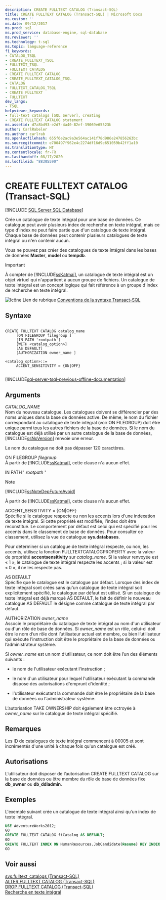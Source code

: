 ```yaml
---
description: CREATE FULLTEXT CATALOG (Transact-SQL)
title: CREATE FULLTEXT CATALOG (Transact-SQL) | Microsoft Docs
ms.custom: ''
ms.date: 09/12/2017
ms.prod: sql
ms.prod_service: database-engine, sql-database
ms.reviewer: ''
ms.technology: t-sql
ms.topic: language-reference
f1_keywords:
- CATALOG_TSQL
- CREATE_FULLTEXT_TSQL
- FULLTEXT_TSQL
- FULLTEXT CATALOG
- CREATE FULLTEXT CATALOG
- CREATE_FULLTEXT_CATALOG_TSQL
- CATALOG
- FULLTEXT_CATALOG_TSQL
- CREATE FULLTEXT
- FULLTEXT
dev_langs:
- TSQL
helpviewer_keywords:
- full-text catalogs [SQL Server], creating
- CREATE FULLTEXT CATALOG statement
ms.assetid: d7a8bd93-e2d7-4a40-82ef-39069e65523b
author: CarlRabeler
ms.author: carlrab
ms.openlocfilehash: 655f6e2ac9a3e564ac141f78d986e247856263bc
ms.sourcegitcommit: e700497f962e4c2274df16d9e651059b42ff1a10
ms.translationtype: HT
ms.contentlocale: fr-FR
ms.lasthandoff: 08/17/2020
ms.locfileid: "88305590"
---
```

# <a name="create-fulltext-catalog-transact-sql"></a>CREATE FULLTEXT CATALOG (Transact-SQL)
[!INCLUDE [SQL Server SQL Database](../../includes/applies-to-version/sql-asdb.md)]

  Crée un catalogue de texte intégral pour une base de données. Ce catalogue peut avoir plusieurs index de recherche en texte intégral, mais ce type d'index ne peut faire partie que d'un catalogue de texte intégral. Chaque base de données peut contenir plusieurs catalogues de texte intégral ou n'en contenir aucun.  
  
 Vous ne pouvez pas créer des catalogues de texte intégral dans les bases de données **Master**, **model** ou **tempdb**.  
  
> [!IMPORTANT]  
>  À compter de [!INCLUDE[ssKatmai](../../includes/sskatmai-md.md)], un catalogue de texte intégral est un objet virtuel qui n'appartient à aucun groupe de fichiers. Un catalogue de texte intégral est un concept logique qui fait référence à un groupe d'index de recherche en texte intégral.  
  
 ![Icône Lien de rubrique](../../database-engine/configure-windows/media/topic-link.gif "Icône du lien de rubrique") [Conventions de la syntaxe Transact-SQL](../../t-sql/language-elements/transact-sql-syntax-conventions-transact-sql.md)  
  
## <a name="syntax"></a>Syntaxe  
  
```syntaxsql
  
CREATE FULLTEXT CATALOG catalog_name  
     [ON FILEGROUP filegroup ]  
     [IN PATH 'rootpath']  
     [WITH <catalog_option>]  
     [AS DEFAULT]  
     [AUTHORIZATION owner_name ]  
  
<catalog_option>::=  
     ACCENT_SENSITIVITY = {ON|OFF}  
  
```  
  
[!INCLUDE[sql-server-tsql-previous-offline-documentation](../../includes/sql-server-tsql-previous-offline-documentation.md)]

## <a name="arguments"></a>Arguments
 *CATALOG_NAME*  
 Nom du nouveau catalogue. Les catalogues doivent se différencier par des noms uniques dans la base de données active. De même, le nom du fichier correspondant au catalogue de texte intégral (voir ON FILEGROUP) doit être unique parmi tous les autres fichiers de la base de données. Si le nom du catalogue est déjà utilisé par un autre catalogue de la base de données, [!INCLUDE[ssNoVersion](../../includes/ssnoversion-md.md)] renvoie une erreur.  
  
 Le nom du catalogue ne doit pas dépasser 120 caractères.  
  
 ON FILEGROUP *filegroup*  
 À partir de [!INCLUDE[ssKatmai](../../includes/sskatmai-md.md)], cette clause n'a aucun effet.  
  
 IN PATH **'** _rootpath_ **'**  
 > [!NOTE]  
>  [!INCLUDE[ssNoteDepFutureAvoid](../../includes/ssnotedepfutureavoid-md.md)]  
  
 À partir de [!INCLUDE[ssKatmai](../../includes/sskatmai-md.md)], cette clause n'a aucun effet.  
  
 ACCENT_SENSITIVITY = {ON|OFF}  
 Spécifie si le catalogue respecte ou non les accents lors d'une indexation de texte intégral. Si cette propriété est modifiée, l'index doit être reconstitué. Le comportement par défaut est celui qui est spécifié pour les accents dans le classement de base de données. Pour consulter ce classement, utilisez la vue de catalogue **sys.databases**.  
  
 Pour déterminer si un catalogue de texte intégral respecte, ou non, les accents, utilisez la fonction FULLTEXTCATALOGPROPERTY avec la valeur de propriété **accentsensitivity** sur *catalog_name*. Si la valeur renvoyée est « 1 », le catalogue de texte intégral respecte les accents ; si la valeur est « 0 », il ne les respecte pas.  
  
 AS DEFAULT  
 Spécifie que le catalogue est le catalogue par défaut. Lorsque des index de texte intégral sont créés sans qu'un catalogue de texte intégral soit explicitement spécifié, le catalogue par défaut est utilisé. Si un catalogue de texte intégral est déjà marqué AS DEFAULT, le fait de définir le nouveau catalogue AS DEFAULT le désigne comme catalogue de texte intégral par défaut.  
  
 AUTHORIZATION *owner_name*  
 Associe le propriétaire du catalogue de texte intégral au nom d'un utilisateur ou d'un rôle de base de données. Si *owner_name* est un rôle, celui-ci doit être le nom d’un rôle dont l’utilisateur actuel est membre, ou bien l’utilisateur qui exécute l’instruction doit être le propriétaire de la base de données ou l’administrateur système.  
  
 Si *owner_name* est un nom d’utilisateur, ce nom doit être l’un des éléments suivants :  
  
-   le nom de l'utilisateur exécutant l'instruction ;  
  
-   le nom d'un utilisateur pour lequel l'utilisateur exécutant la commande dispose des autorisations d'emprunt d'identité ;  
  
-   l'utilisateur exécutant la commande doit être le propriétaire de la base de données ou l'administrateur système.  
  
 L’autorisation TAKE OWNERSHIP doit également être octroyée à *owner_name* sur le catalogue de texte intégral spécifié.  
  
## <a name="remarks"></a>Remarques  
 Les ID de catalogues de texte intégral commencent à 00005 et sont incrémentés d'une unité à chaque fois qu'un catalogue est créé.  
  
## <a name="permissions"></a>Autorisations  
 L’utilisateur doit disposer de l’autorisation CREATE FULLTEXT CATALOG sur la base de données ou être membre du rôle de base de données fixe **db_owner** ou **db_ddladmin**.  
  
## <a name="examples"></a>Exemples  
 L'exemple suivant crée un catalogue de texte intégral ainsi qu'un index de texte intégral.  
  
```sql  
USE AdventureWorks2012;  
GO  
CREATE FULLTEXT CATALOG ftCatalog AS DEFAULT;  
GO  
CREATE FULLTEXT INDEX ON HumanResources.JobCandidate(Resume) KEY INDEX PK_JobCandidate_JobCandidateID;  
GO  
```  
  
## <a name="see-also"></a>Voir aussi  
 [sys.fulltext_catalogs &#40;Transact-SQL&#41;](../../relational-databases/system-catalog-views/sys-fulltext-catalogs-transact-sql.md)   
 [ALTER FULLTEXT CATALOG &#40;Transact-SQL&#41;](../../t-sql/statements/alter-fulltext-catalog-transact-sql.md)   
 [DROP FULLTEXT CATALOG &#40;Transact-SQL&#41;](../../t-sql/statements/drop-fulltext-catalog-transact-sql.md)   
 [Recherche en texte intégral](../../relational-databases/search/full-text-search.md)   
 
  
  
